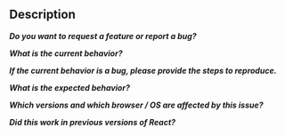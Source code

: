 <!--
  Note: if the issue is about documentation or the website, please file it at:
  https://github.com/reactjs/reactjs.org/issues/new
-->

## Description
<!--
_Describe the problem or feature in addition to a link to the issues._
-->
_**Do you want to request a *feature* or report a *bug*?**_

_**What is the current behavior?**_

_**If the current behavior is a bug, please provide the steps to reproduce.**_

_**What is the expected behavior?**_

_**Which versions and which browser / OS are affected by this issue?**_

_**Did this work in previous versions of React?**_
